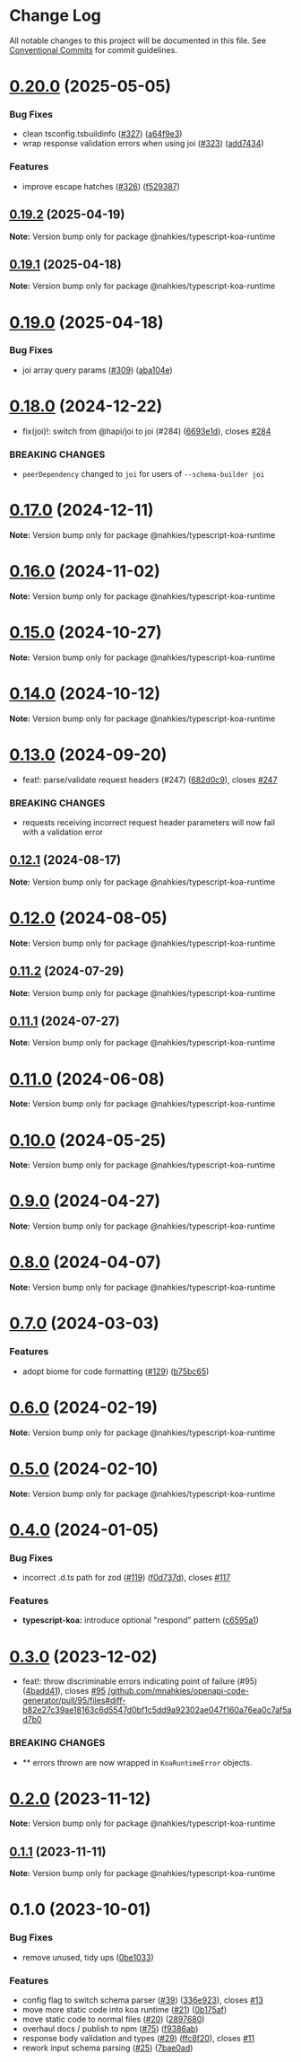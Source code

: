 # Change Log

All notable changes to this project will be documented in this file.
See [Conventional Commits](https://conventionalcommits.org) for commit guidelines.

# [0.20.0](https://github.com/mnahkies/openapi-code-generator/compare/v0.19.2...v0.20.0) (2025-05-05)

### Bug Fixes

- clean tsconfig.tsbuildinfo ([#327](https://github.com/mnahkies/openapi-code-generator/issues/327)) ([a64f9e3](https://github.com/mnahkies/openapi-code-generator/commit/a64f9e3a31a9e981a13594c9aecb27109aca9a3c))
- wrap response validation errors when using joi ([#323](https://github.com/mnahkies/openapi-code-generator/issues/323)) ([add7434](https://github.com/mnahkies/openapi-code-generator/commit/add7434d1494e8f9de525ffe2ae5db6462f2200e))

### Features

- improve escape hatches ([#326](https://github.com/mnahkies/openapi-code-generator/issues/326)) ([f529387](https://github.com/mnahkies/openapi-code-generator/commit/f529387de7c7d4bcdf4e96307126d83e2ef5dcaf))

## [0.19.2](https://github.com/mnahkies/openapi-code-generator/compare/v0.19.1...v0.19.2) (2025-04-19)

**Note:** Version bump only for package @nahkies/typescript-koa-runtime

## [0.19.1](https://github.com/mnahkies/openapi-code-generator/compare/v0.19.0...v0.19.1) (2025-04-18)

**Note:** Version bump only for package @nahkies/typescript-koa-runtime

# [0.19.0](https://github.com/mnahkies/openapi-code-generator/compare/v0.18.0...v0.19.0) (2025-04-18)

### Bug Fixes

- joi array query params ([#309](https://github.com/mnahkies/openapi-code-generator/issues/309)) ([aba104e](https://github.com/mnahkies/openapi-code-generator/commit/aba104e484f463b180a9939d00ccddb55c1848aa))

# [0.18.0](https://github.com/mnahkies/openapi-code-generator/compare/v0.17.0...v0.18.0) (2024-12-22)

- fix(joi)!: switch from @hapi/joi to joi (#284) ([6693e1d](https://github.com/mnahkies/openapi-code-generator/commit/6693e1de7b635bf99b3b41a1f41f66932697d416)), closes [#284](https://github.com/mnahkies/openapi-code-generator/issues/284)

### BREAKING CHANGES

- `peerDependency` changed to `joi` for users of
  `--schema-builder joi`

# [0.17.0](https://github.com/mnahkies/openapi-code-generator/compare/v0.16.0...v0.17.0) (2024-12-11)

**Note:** Version bump only for package @nahkies/typescript-koa-runtime

# [0.16.0](https://github.com/mnahkies/openapi-code-generator/compare/v0.15.0...v0.16.0) (2024-11-02)

**Note:** Version bump only for package @nahkies/typescript-koa-runtime

# [0.15.0](https://github.com/mnahkies/openapi-code-generator/compare/v0.14.0...v0.15.0) (2024-10-27)

**Note:** Version bump only for package @nahkies/typescript-koa-runtime

# [0.14.0](https://github.com/mnahkies/openapi-code-generator/compare/v0.13.0...v0.14.0) (2024-10-12)

**Note:** Version bump only for package @nahkies/typescript-koa-runtime

# [0.13.0](https://github.com/mnahkies/openapi-code-generator/compare/v0.12.1...v0.13.0) (2024-09-20)

- feat!: parse/validate request headers (#247) ([682d0c9](https://github.com/mnahkies/openapi-code-generator/commit/682d0c9f081400a0465ff8aa391c85a85e3e8462)), closes [#247](https://github.com/mnahkies/openapi-code-generator/issues/247)

### BREAKING CHANGES

- requests receiving incorrect request header parameters
  will now fail with a validation error

## [0.12.1](https://github.com/mnahkies/openapi-code-generator/compare/v0.12.0...v0.12.1) (2024-08-17)

**Note:** Version bump only for package @nahkies/typescript-koa-runtime

# [0.12.0](https://github.com/mnahkies/openapi-code-generator/compare/v0.11.2...v0.12.0) (2024-08-05)

**Note:** Version bump only for package @nahkies/typescript-koa-runtime

## [0.11.2](https://github.com/mnahkies/openapi-code-generator/compare/v0.11.1...v0.11.2) (2024-07-29)

**Note:** Version bump only for package @nahkies/typescript-koa-runtime

## [0.11.1](https://github.com/mnahkies/openapi-code-generator/compare/v0.11.0...v0.11.1) (2024-07-27)

**Note:** Version bump only for package @nahkies/typescript-koa-runtime

# [0.11.0](https://github.com/mnahkies/openapi-code-generator/compare/v0.10.0...v0.11.0) (2024-06-08)

**Note:** Version bump only for package @nahkies/typescript-koa-runtime

# [0.10.0](https://github.com/mnahkies/openapi-code-generator/compare/v0.9.0...v0.10.0) (2024-05-25)

**Note:** Version bump only for package @nahkies/typescript-koa-runtime

# [0.9.0](https://github.com/mnahkies/openapi-code-generator/compare/v0.8.0...v0.9.0) (2024-04-27)

**Note:** Version bump only for package @nahkies/typescript-koa-runtime

# [0.8.0](https://github.com/mnahkies/openapi-code-generator/compare/v0.7.0...v0.8.0) (2024-04-07)

**Note:** Version bump only for package @nahkies/typescript-koa-runtime

# [0.7.0](https://github.com/mnahkies/openapi-code-generator/compare/v0.6.0...v0.7.0) (2024-03-03)

### Features

- adopt biome for code formatting ([#129](https://github.com/mnahkies/openapi-code-generator/issues/129)) ([b75bc65](https://github.com/mnahkies/openapi-code-generator/commit/b75bc650287bfa8801d634dece70c4eed3fb91d5))

# [0.6.0](https://github.com/mnahkies/openapi-code-generator/compare/v0.5.0...v0.6.0) (2024-02-19)

**Note:** Version bump only for package @nahkies/typescript-koa-runtime

# [0.5.0](https://github.com/mnahkies/openapi-code-generator/compare/v0.4.0...v0.5.0) (2024-02-10)

**Note:** Version bump only for package @nahkies/typescript-koa-runtime

# [0.4.0](https://github.com/mnahkies/openapi-code-generator/compare/v0.3.0...v0.4.0) (2024-01-05)

### Bug Fixes

- incorrect .d.ts path for zod ([#119](https://github.com/mnahkies/openapi-code-generator/issues/119)) ([f0d737d](https://github.com/mnahkies/openapi-code-generator/commit/f0d737dbafff29f5e5ab573bb68ed7ac03eef5ef)), closes [#117](https://github.com/mnahkies/openapi-code-generator/issues/117)

### Features

- **typescript-koa:** introduce optional "respond" pattern ([c6595a1](https://github.com/mnahkies/openapi-code-generator/commit/c6595a118dcd37bf81b3c22a7f3ddc760a5cf113))

# [0.3.0](https://github.com/mnahkies/openapi-code-generator/compare/v0.2.0...v0.3.0) (2023-12-02)

- feat!: throw discriminable errors indicating point of failure (#95) ([4badd41](https://github.com/mnahkies/openapi-code-generator/commit/4badd4114b1c19e73631b48610751f9229f436c8)), closes [#95](https://github.com/mnahkies/openapi-code-generator/issues/95) [/github.com/mnahkies/openapi-code-generator/pull/95/files#diff-b82e27c39ae18163c6d5547d0bf1c5dd9a92302ae047f160a76ea0c7af5ad7b0](https://github.com//github.com/mnahkies/openapi-code-generator/pull/95/files/issues/diff-b82e27c39ae18163c6d5547d0bf1c5dd9a92302ae047f160a76ea0c7af5ad7b0)

### BREAKING CHANGES

- \*\* errors thrown are now wrapped in `KoaRuntimeError`
  objects.

# [0.2.0](https://github.com/mnahkies/openapi-code-generator/compare/v0.1.1...v0.2.0) (2023-11-12)

**Note:** Version bump only for package @nahkies/typescript-koa-runtime

## [0.1.1](https://github.com/mnahkies/openapi-code-generator/compare/v0.1.0...v0.1.1) (2023-11-11)

**Note:** Version bump only for package @nahkies/typescript-koa-runtime

# 0.1.0 (2023-10-01)

### Bug Fixes

- remove unused, tidy ups ([0be1033](https://github.com/mnahkies/openapi-code-generator/commit/0be1033c48302f5c0d3ae7cdfe9447e635f11cd6))

### Features

- config flag to switch schema parser ([#39](https://github.com/mnahkies/openapi-code-generator/issues/39)) ([336e923](https://github.com/mnahkies/openapi-code-generator/commit/336e923b3e25aeb63307c70d430e0fd68f553e67)), closes [#13](https://github.com/mnahkies/openapi-code-generator/issues/13)
- move more static code into koa runtime ([#21](https://github.com/mnahkies/openapi-code-generator/issues/21)) ([0b175af](https://github.com/mnahkies/openapi-code-generator/commit/0b175afebcb394a381326b38827308578e4f907c))
- move static code to normal files ([#20](https://github.com/mnahkies/openapi-code-generator/issues/20)) ([2897680](https://github.com/mnahkies/openapi-code-generator/commit/2897680d8429466984724a2980f1b250fde851e7))
- overhaul docs / publish to npm ([#75](https://github.com/mnahkies/openapi-code-generator/issues/75)) ([f9386ab](https://github.com/mnahkies/openapi-code-generator/commit/f9386ab74ef3e7c6eff7040bd86d4efeccdfd868))
- response body validation and types ([#29](https://github.com/mnahkies/openapi-code-generator/issues/29)) ([ffc8f20](https://github.com/mnahkies/openapi-code-generator/commit/ffc8f20487c11f339d08c2493ba68b23fea041f9)), closes [#11](https://github.com/mnahkies/openapi-code-generator/issues/11)
- rework input schema parsing ([#25](https://github.com/mnahkies/openapi-code-generator/issues/25)) ([7bae0ad](https://github.com/mnahkies/openapi-code-generator/commit/7bae0ad0c5c3d49ab172df44f5ae1b4332aaa8be))
